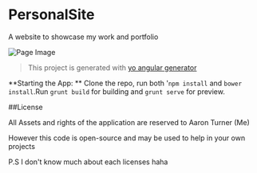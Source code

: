 # PersonalSite
A website to showcase my work and portfolio

![Page Image](http://aaronthedev.com/images/personal.5d2b7558.png)


>  This project is generated with [yo angular generator](https://github.com/yeoman/generator-angular)

**Starting the App: **
Clone the repo, run both '`npm install` and `bower install`.Run `grunt build` for building and `grunt serve` for preview.



##License

All Assets and rights of the application are reserved to Aaron Turner (Me)

However this code is open-source and may be used to help in your own projects

P.S I don't know much about each licenses haha
